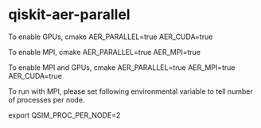# qiskit-aer-parallel


To enable GPUs, 
cmake AER_PARALLEL=true AER_CUDA=true

To enable MPI,
cmake AER_PARALLEL=true AER_MPI=true

To enable MPI and GPUs,
cmake AER_PARALLEL=true AER_MPI=true AER_CUDA=true




To run with MPI, please set following environmental variable to tell number of processes per node.

export QSIM_PROC_PER_NODE=2




